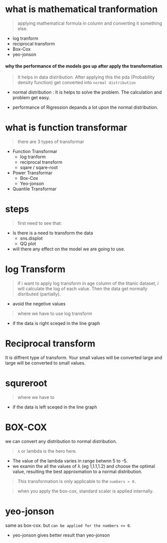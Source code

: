 # what is mathematical tranformation
> applying mathematical formula in column and converting it something else.
* log tranform
* reciprocal transform
* Box-Cox
* yeo-jonson

#### why the performance of the models gos up after apply the transformation

> It helps in data distribution. After applying this the pda (Probability density function) get converted into `normal distribution`

* normal distribution : It is helps to solve the problem. The calculation and problem get easy.

* performance of Rigression depands a lot upon the normal distribution.

# what is function transformar

> there are 3 types of transformar
* Function Transformar
    * log tranform
    * reciprocal transform
    * sqare / sqare-root
* Power Transformar
    * Box-Cox
    * Yeo-jonson
* Quantile Transformar

# steps
> first need to see that:
*  Is there is a need to transform the data
    * sns.displot
    * QQ plot
* will there any effect on the model we are going to use.


# log Transform
> if i want to apply log transform in age column of the titanic dataset, i will calculate the log of each value. Then the data get normally disributed (partially).
* avoid the negetive values

> where we have to use log transform
* if the data is right sceqed in the line graph


# Reciprocal transform
It is diffrent type of transform. Your small values will be converted large and large will be converted to small values.

# squreroot
> where we have to 
* if the data is left sceqed in the line graph

# BOX-COX
we can convert any distribution to normal distribution.
> `λ` or lambda is the hero here.
* The value of the lambda varies in range betwnn 5 to -5. 
* we examin the all the values of λ (eg 1,1.1,1.2) and choose the optimal value, resulting the best approxmation to a normal distribution.
> This transformation is only applicable to the `numbers > 0.`

> when you apply the box-cox, standard scaler is applied internally.

# yeo-jonson
same as box-cox. but `can be applied for the numbers <= 0`.
* yeo-jonson gives better result than yeo-jonson
